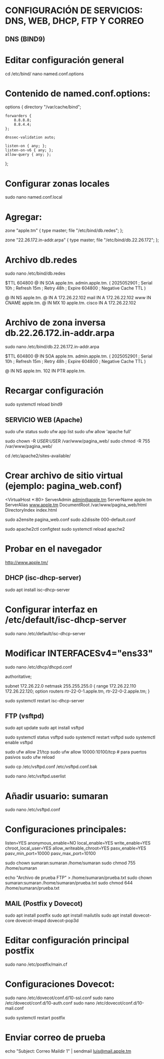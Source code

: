 # CONFIGURACIÓN DE SERVICIOS: DNS, WEB, DHCP, FTP Y CORREO

## DNS (BIND9)

# Editar configuración general
cd /etc/bind/
nano named.conf.options

# Contenido de named.conf.options:
options {
    directory "/var/cache/bind";

    forwarders {
        8.8.8.8;
        8.8.4.4;
    };

    dnssec-validation auto;

    listen-on { any; };
    listen-on-v6 { any; };
    allow-query { any; };
};

# Configurar zonas locales
sudo nano named.conf.local

# Agregar:
zone "apple.tm" {
    type master;
    file "/etc/bind/db.redes";
};

zone "22.26.172.in-addr.arpa" {
    type master;
    file "/etc/bind/db.22.26.172";
};

# Archivo db.redes
sudo nano /etc/bind/db.redes

$TTL 604800
@   IN  SOA apple.tm. admin.apple.tm. (
            2025052901 ; Serial
            10h        ; Refresh
            15m        ; Retry
            48h        ; Expire
            604800     ; Negative Cache TTL
)

@       IN  NS      apple.tm.
@       IN  A       172.26.22.102
mail    IN  A       172.26.22.102
www     IN  CNAME   apple.tm.
@       IN  MX 10   apple.tm.
cisco   IN  A       172.26.22.102

# Archivo de zona inversa db.22.26.172.in-addr.arpa
sudo nano /etc/bind/db.22.26.172.in-addr.arpa

$TTL 604800
@       IN  SOA     apple.tm. admin.apple.tm. (
                        2025052901 ; Serial
                        10h        ; Refresh
                        15m        ; Retry
                        48h        ; Expire
                        604800     ; Negative Cache TTL
)

@       IN  NS      apple.tm.
102     IN  PTR     apple.tm.

# Recargar configuración
sudo systemctl reload bind9


## SERVICIO WEB (Apache)

sudo ufw status
sudo ufw app list
sudo ufw allow 'apache full'

sudo chown -R $USER:$USER /var/www/pagina_web/
sudo chmod -R 755 /var/www/pagina_web/

cd /etc/apache2/sites-available/

# Crear archivo de sitio virtual (ejemplo: pagina_web.conf)
<VirtualHost *:80>
    ServerAdmin admin@apple.tm
    ServerName apple.tm
    ServerAlias www.apple.tm
    DocumentRoot /var/www/pagina_web/html
    DirectoryIndex index.html
</VirtualHost>

sudo a2ensite pagina_web.conf
sudo a2dissite 000-default.conf

sudo apache2ctl configtest
sudo systemctl reload apache2

# Probar en el navegador
http://www.apple.tm/


## DHCP (isc-dhcp-server)

sudo apt install isc-dhcp-server

# Configurar interfaz en /etc/default/isc-dhcp-server
sudo nano /etc/default/isc-dhcp-server
# Modificar INTERFACESv4="ens33"

sudo nano /etc/dhcp/dhcpd.conf

authoritative;

subnet 172.26.22.0 netmask 255.255.255.0 {
  range 172.26.22.110 172.26.22.120;
  option routers rtr-22-0-1.apple.tm, rtr-22-0-2.apple.tm;
}

sudo systemctl restart isc-dhcp-server


## FTP (vsftpd)

sudo apt update
sudo apt install vsftpd

sudo systemctl status vsftpd
sudo systemctl restart vsftpd
sudo systemctl enable vsftpd

sudo ufw allow 21/tcp
sudo ufw allow 10000:10100/tcp  # para puertos pasivos
sudo ufw reload

sudo cp /etc/vsftpd.conf /etc/vsftpd.conf.bak

sudo nano /etc/vsftpd.userlist
# Añadir usuario: sumaran

sudo nano /etc/vsftpd.conf
# Configuraciones principales:
listen=YES
anonymous_enable=NO
local_enable=YES
write_enable=YES
chroot_local_user=YES
allow_writeable_chroot=YES
pasv_enable=YES
pasv_min_port=10000
pasv_max_port=10100

sudo chown sumaran:sumaran /home/sumaran
sudo chmod 755 /home/sumaran

echo "Archivo de prueba FTP" > /home/sumaran/prueba.txt
sudo chown sumaran:sumaran /home/sumaran/prueba.txt
sudo chmod 644 /home/sumaran/prueba.txt


## MAIL (Postfix y Dovecot)

sudo apt install postfix
sudo apt install mailutils
sudo apt install dovecot-core dovecot-imapd dovecot-pop3d

# Editar configuración principal postfix
sudo nano /etc/postfix/main.cf

# Configuraciones Dovecot:
sudo nano /etc/dovecot/conf.d/10-ssl.conf
sudo nano /etc/dovecot/conf.d/10-auth.conf
sudo nano /etc/dovecot/conf.d/10-mail.conf

sudo systemctl restart postfix

# Enviar correo de prueba
echo "Subject: Correo Maildir 1" | sendmail luis@mail.apple.tm
